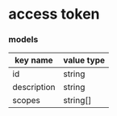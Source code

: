# access token

### models

key name | value type
--- | ---
id | string
description | string
scopes | string[]

